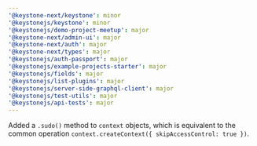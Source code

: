```yaml
---
'@keystone-next/keystone': minor
'@keystonejs/keystone': minor
'@keystonejs/demo-project-meetup': major
'@keystone-next/admin-ui': major
'@keystone-next/auth': major
'@keystone-next/types': major
'@keystonejs/auth-passport': major
'@keystonejs/example-projects-starter': major
'@keystonejs/fields': major
'@keystonejs/list-plugins': major
'@keystonejs/server-side-graphql-client': major
'@keystonejs/test-utils': major
'@keystonejs/api-tests': major
---
```


Added a `.sudo()` method to `context` objects, which is equivalent to the common operation `context.createContext({ skipAccessControl: true })`.
